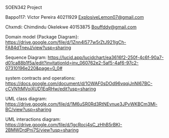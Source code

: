 SOEN342 Project

Bappo117:
Victor Pereira 40211929
ExplosiveLemon07@gmail.com

Chxmdi:
Chimdindu Okelekwe 40153875
Bouffddy@gmail.com


Domain model {Package Diagram}: 
https://drive.google.com/file/d/1Znn4l577w5rZtJ921IgCh-FA84dTnevJ/view?usp=sharing

Sequence Diagram: 
https://lucid.app/lucidchart/ea3616f2-250f-4c6f-90a7-d01ca88b1f5a/edit?invitationId=inv_060762e2-5af5-4af6-97c2-07310196e220&page=0_0#

system contracts and operations:
https://docs.google.com/document/d/1OWAF0sDOd96vqqiJnNI67BC-cCVN1tMVoiXUD1EqRHw/edit?usp=sharing

UML class diagram:
https://drive.google.com/file/d/1M6uSR0Rd3RtNEvnue3JPvWKBCm3Ml-BC/view?usp=sharing

UML interactions diagram:
https://drive.google.com/file/d/1gcRocj4sC_zHhB5rBKI-2BMWDrdPni7S/view?usp=sharing



